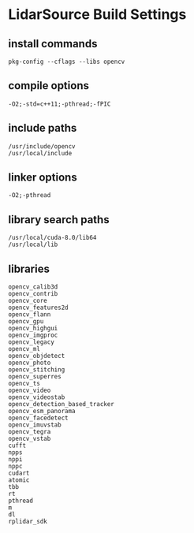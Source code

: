 # LidarSource Build Settings

## install commands

```
pkg-config --cflags --libs opencv
```


## compile options

```
-O2;-std=c++11;-pthread;-fPIC
```


## include paths

```
/usr/include/opencv
/usr/local/include
```


## linker options

```
-O2;-pthread
```


## library search paths

```
/usr/local/cuda-8.0/lib64
/usr/local/lib
```


## libraries

```
opencv_calib3d 
opencv_contrib 
opencv_core 
opencv_features2d 
opencv_flann 
opencv_gpu 
opencv_highgui 
opencv_imgproc 
opencv_legacy 
opencv_ml 
opencv_objdetect 
opencv_photo 
opencv_stitching 
opencv_superres 
opencv_ts 
opencv_video 
opencv_videostab 
opencv_detection_based_tracker 
opencv_esm_panorama 
opencv_facedetect 
opencv_imuvstab 
opencv_tegra 
opencv_vstab
cufft 
npps 
nppi 
nppc 
cudart 
atomic 
tbb 
rt 
pthread 
m 
dl
rplidar_sdk
```



